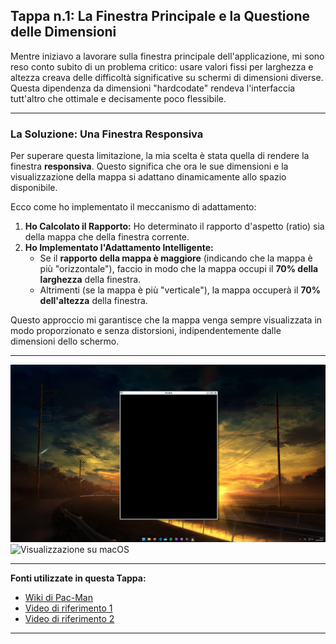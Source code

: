 ## Tappa n.1: La Finestra Principale e la Questione delle Dimensioni

Mentre iniziavo a lavorare sulla finestra principale dell'applicazione, mi sono reso conto subito di un problema critico: usare valori fissi per larghezza e altezza creava delle difficoltà significative su schermi di dimensioni diverse. Questa dipendenza da dimensioni "hardcodate" rendeva l'interfaccia tutt'altro che ottimale e decisamente poco flessibile.

---

### La Soluzione: Una Finestra Responsiva

Per superare questa limitazione, la mia scelta è stata quella di rendere la finestra **responsiva**. Questo significa che ora le sue dimensioni e la visualizzazione della mappa si adattano dinamicamente allo spazio disponibile.

Ecco come ho implementato il meccanismo di adattamento:

1.  **Ho Calcolato il Rapporto:** Ho determinato il rapporto d'aspetto (ratio) sia della mappa che della finestra corrente.
2.  **Ho Implementato l'Adattamento Intelligente:**
    * Se il **rapporto della mappa è maggiore** (indicando che la mappa è più "orizzontale"), faccio in modo che la mappa occupi il **70% della larghezza** della finestra.
    * Altrimenti (se la mappa è più "verticale"), la mappa occuperà il **70% dell'altezza** della finestra.

Questo approccio mi garantisce che la mappa venga sempre visualizzata in modo proporzionato e senza distorsioni, indipendentemente dalle dimensioni dello schermo.

---

![Visualizzazione su Windows](images/windows_screen.png)
![Visualizzazione su macOS](images/mac_screen.png)

---
**Fonti utilizzate in questa Tappa:**
* [Wiki di Pac-Man](https://pacman.holenet.info/)
* [Video di riferimento 1](https://www.youtube.com/watch?v=i_OjztdQ8iw)
* [Video di riferimento 2](https://www.youtube.com/watch?v=AuoH0vz3Mqk)
---
